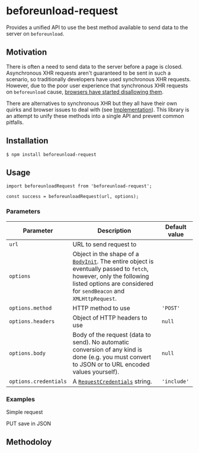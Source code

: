 # beforeunload-request

Provides a unified API to use the best method available to send data to the server on `beforeunload`.

## Motivation

There is often a need to send data to the server before a page is closed. Asynchronous XHR requests aren't guaranteed to be sent in such a scenario, so traditionally developers have used synchronous XHR requests. However, due to the poor user experience that synchronous XHR requests on `beforeunload` cause, [browsers have started disallowing them](https://bugs.chromium.org/p/chromium/issues/detail?id=952452).

There are alternatives to synchronous XHR but they all have their own quirks and browser issues to deal with (see [Implementation](#methodoloy)). This library is an attempt to unify these methods into a single API and prevent common pitfalls.

## Installation

```
$ npm install beforeunload-request
```

## Usage

```
import beforeunloadRequest from 'beforeunload-request';

const success = beforeunloadRequest(url, options);
```

### Parameters

| Parameter             | Description                                                                                                                                                                                                                         | Default value |
| --------------------- | ----------------------------------------------------------------------------------------------------------------------------------------------------------------------------------------------------------------------------------- | ------------- |
| `url`                 | URL to send request to                                                                                                                                                                                                              |               |
| `options`             | Object in the shape of a [`BodyInit`](https://fetch.spec.whatwg.org/#bodyinit). The entire object is eventually passed to `fetch`, however, only the following listed options are considered for `sendBeacon` and `XMLHttpRequest`. |               |
| `options.method`      | HTTP method to use                                                                                                                                                                                                                  | `'POST'`      |
| `options.headers`     | Object of HTTP headers to use                                                                                                                                                                                                       | `null`        |
| `options.body`        | Body of the request (data to send). No automatic conversion of any kind is done (e.g. you must convert to JSON or to URL encoded values yourself).                                                                                  | `null`        |
| `options.credentials` | A [`RequestCredentials`](https://fetch.spec.whatwg.org/#requestcredentials) string.                                                                                                                                                 | `'include'`   |

### Examples

Simple request

PUT save in JSON

## Methodoloy
